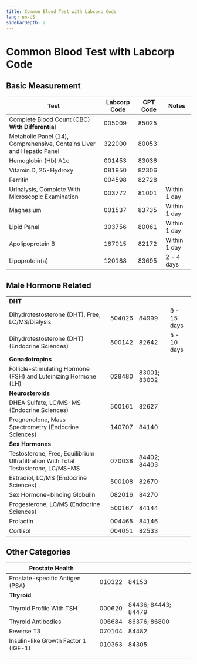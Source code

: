 ```yaml
---
title: Common Blood Test with Labcorp Code
lang: en-US
sidebarDepth: 2
---
```


# Common Blood Test with Labcorp Code

## Basic Measurement

| Test                                                         | Labcorp Code | CPT Code | Notes        |
| ------------------------------------------------------------ | ------------ | -------- | ------------ |
| Complete Blood Count (CBC) **With Differential**             | 005009       | 85025    |              |
| Metabolic Panel (14), Comprehensive, Contains Liver and Hepatic Panel | 322000       | 80053    |              |
| Hemoglobin (Hb) A1c                                          | 001453       | 83036    |              |
| Vitamin D, 25-Hydroxy                                        | 081950       | 82306    |              |
| Ferritin                                                     | 004598       | 82728    |              |
| Urinalysis, Complete With Microscopic Examination            | 003772       | 81001    | Within 1 day |
| Magnesium                                                    | 001537       | 83735    | Within 1 day |
| Lipid Panel                                                  | 303756       | 80061    | Within 1 day |
| Apolipoprotein B                                             | 167015       | 82172    | Within 1 day |
| Lipoprotein(a)                                               | 120188       | 83695    | 2 - 4 days   |

## Male Hormone Related 

|                                                              |        |              |             |
| ------------------------------------------------------------ | ------ | ------------ | ----------- |
| **DHT**                                                      |        |              |             |
| Dihydrotestosterone (DHT), Free, LC/MS/Dialysis              | 504026 | 84999        | 9 - 15 days |
| Dihydrotestosterone (DHT) (Endocrine Sciences)               | 500142 | 82642        | 5 - 10 days |
| **Gonadotropins**                                            |        |              |             |
| Follicle-stimulating Hormone (FSH) and Luteinizing Hormone (LH) | 028480 | 83001; 83002 |             |
| **Neurosteroids**                                            |        |              |             |
| DHEA Sulfate, LC/MS-MS (Endocrine Sciences)                  | 500161 | 82627        |             |
| Pregnenolone, Mass Spectrometry (Endocrine Sciences)         | 140707 | 84140        |             |
| **Sex Hormones**                                             |        |              |             |
| Testosterone, Free, Equilibrium Ultrafiltration With Total Testosterone, LC/MS-MS | 070038 | 84402; 84403 |             |
| Estradiol, LC/MS (Endocrine Sciences)                        | 500108 | 82670        |             |
| Sex Hormone-binding Globulin                                 | 082016 | 84270        |             |
| Progesterone, LC/MS (Endocrine Sciences)                     | 500167 | 84144        |             |
| Prolactin                                                    | 004465 | 84146        |             |
| Cortisol                                                     | 004051 | 82533        |             |

## Other Categories

| **Prostate Health**                  |        |                     |      |
| ------------------------------------ | ------ | ------------------- | ---- |
| Prostate-specific Antigen (PSA)      | 010322 | 84153               |      |
| **Thyroid**                          |        |                     |      |
| Thyroid Profile With TSH             | 000620 | 84436; 84443; 84479 |      |
| Thyroid Antibodies                   | 006684 | 86376; 86800        |      |
| Reverse T3                           | 070104 | 84482               |      |
| Insulin-like Growth Factor 1 (IGF-1) | 010363 | 84305               |      |
|                                      |        |                     |      |
|                                      |        |                     |      |

